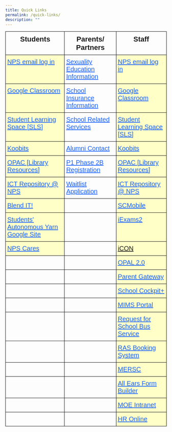 ```yaml
---
title: Quick Links
permalink: /quick-links/
description: ""
---
```

<style type="text/css">
.tg  {border-collapse:collapse;border-spacing:0;margin:0px auto;}
.tg td{border-color:black;border-style:solid;border-width:1px;font-family:Arial, sans-serif;font-size:14px;
  overflow:hidden;padding:10px 5px;word-break:normal;}
.tg th{border-color:black;border-style:solid;border-width:1px;font-family:Arial, sans-serif;font-size:14px;
  font-weight:normal;overflow:hidden;padding:10px 5px;word-break:normal;}
.tg .tg-eqyb{border-color:#000000;color:#1A62FF;font-size:20px;text-align:left;text-decoration:underline;vertical-align:top}
.tg .tg-tkr5{border-color:#000000;font-family:"Arial Black", Gadget, sans-serif !important;font-size:22px;font-weight:bold;
  position:-webkit-sticky;position:sticky;text-align:center;top:-1px;vertical-align:top;will-change:transform}
.tg .tg-qnc0{background-color:#ffffc7;border-color:#000000;color:#1A62FF;font-size:20px;text-align:left;text-decoration:underline;
  vertical-align:top}
.tg .tg-i7g1{background-color:#ffffc7;border-color:#000000;color:#1A62FF;font-size:20px;font-weight:bold;text-align:left;
  text-decoration:underline;vertical-align:top}
.tg .tg-l4pv{border-color:#000000;font-size:20px;text-align:left;vertical-align:top}
.tg .tg-fog0{background-color:#ffffc7;border-color:#000000;color:#1a62ff;font-size:20px;text-align:left;text-decoration:underline;
  vertical-align:top}
.tg .tg-73oq{border-color:#000000;text-align:left;vertical-align:top}
</style>
<table class="tg">
<thead>
  <tr>
    <th class="tg-tkr5">Students</th>
    <th class="tg-tkr5">Parents/ Partners</th>
    <th class="tg-tkr5">Staff</th>
  </tr>
</thead>
<tbody>
  <tr>
    <td class="tg-qnc0"><a rel="noopener noreferrer" target="_blank" href="https://accounts.google.com/v3/signin/identifier?dsh=S335662702%3A1684994215306141&amp;continue=https%3A%2F%2Fmail.google.com%2Fmail%2Fu%2F0%2F&amp;emr=1&amp;followup=https%3A%2F%2Fmail.google.com%2Fmail%2Fu%2F0%2F&amp;ifkv=Af_xneFNS_o_Bzl_IW4ErG4P2b2gv18o16zlXMoHT8O64NHYRtyiy4R7thbsAhZ-Chz0v_lH6pUQnw&amp;osid=1&amp;passive=1209600&amp;service=mail&amp;flowName=GlifWebSignIn&amp;flowEntry=ServiceLogin"><span style="font-weight:400;font-style:normal;text-decoration:underline;color:#1A62FF">NPS email log in</span></a></td>
    <td class="tg-eqyb"><a href="https://drive.google.com/file/d/1mlnI-Tri8uHgF-CTy4iPkT1pPFGlVR-n/view?usp=sharing"><span style="font-weight:400;font-style:normal;text-decoration:underline;color:#1A62FF">Sexuality Education Information</span></a></td>
    <td class="tg-qnc0"><a rel="noopener noreferrer" target="_blank" href="https://accounts.google.com/v3/signin/identifier?dsh=S335662702%3A1684994215306141&amp;continue=https%3A%2F%2Fmail.google.com%2Fmail%2Fu%2F0%2F&amp;emr=1&amp;followup=https%3A%2F%2Fmail.google.com%2Fmail%2Fu%2F0%2F&amp;ifkv=Af_xneFNS_o_Bzl_IW4ErG4P2b2gv18o16zlXMoHT8O64NHYRtyiy4R7thbsAhZ-Chz0v_lH6pUQnw&amp;osid=1&amp;passive=1209600&amp;service=mail&amp;flowName=GlifWebSignIn&amp;flowEntry=ServiceLogin"><span style="font-weight:400;font-style:normal;text-decoration:underline;color:#1A62FF">NPS email log in</span></a></td>
  </tr>
  <tr>
    <td class="tg-qnc0">Google Classroom</td>
    <td class="tg-eqyb"><a href="https://www.income.com.sg/group-insurance-for-schools-and-centres-and-moe/group-personal-accident-for-students"><span style="font-weight:400;font-style:normal;text-decoration:underline;color:#1A62FF">School Insurance Information</span></a></td>
    <td class="tg-qnc0">Google Classroom</td>
  </tr>
  <tr>
    <td class="tg-qnc0"><a rel="noopener noreferrer" target="_blank" href="https://vle.learning.moe.edu.sg/login"><span style="font-weight:400;font-style:normal;text-decoration:underline;color:#1A62FF">Student Learning Space [SLS]</span></a></td>
    <td class="tg-eqyb"><a href="https://drive.google.com/file/d/17oQHxoObXI7FyPCZxK6eKu37vaHdajXx/view?usp=sharing"><span style="font-weight:400;font-style:normal;text-decoration:underline;color:#1A62FF">School Related Services</span></a></td>
    <td class="tg-qnc0"><a rel="noopener noreferrer" target="_blank" href="https://vle.learning.moe.edu.sg/login"><span style="font-weight:400;font-style:normal;text-decoration:underline;color:#1A62FF">Student Learning Space [SLS]</span></a></td>
  </tr>
  <tr>
    <td class="tg-qnc0"><a rel="noopener noreferrer" target="_blank" href="https://www.koobits.com/"><span style="font-weight:400;font-style:normal;text-decoration:underline;color:#1A62FF">Koobits</span></a></td>
    <td class="tg-eqyb"><a href="mailto:nps.alumni@gmail.com"><span style="font-weight:400;font-style:normal;text-decoration:underline;color:#1A62FF">Alumni Contact</span></a></td>
    <td class="tg-qnc0"><a rel="noopener noreferrer" target="_blank" href="https://www.koobits.com/"><span style="font-weight:400;font-style:normal;text-decoration:underline;color:#1A62FF">Koobits</span></a></td>
  </tr>
  <tr>
    <td class="tg-qnc0"><a rel="noopener noreferrer" target="_blank" href="https://schoolibrary.moe.edu.sg/northlandpri/cgi-bin/spydus.exe/MSGTRN/WPAC/HOME"><span style="font-weight:400;font-style:normal;text-decoration:underline;color:#1A62FF">OPAC [Library Resources]</span></a></td>
    <td class="tg-eqyb">P1 Phase 2B Registration</td>
    <td class="tg-qnc0"><a rel="noopener noreferrer" target="_blank" href="https://schoolibrary.moe.edu.sg/northlandpri/cgi-bin/spydus.exe/MSGTRN/WPAC/HOME"><span style="font-weight:400;font-style:normal;text-decoration:underline;color:#1A62FF">OPAC [Library Resources]</span></a></td>
  </tr>
  <tr>
    <td class="tg-qnc0"><a rel="noopener noreferrer" target="_blank" href="https://sites.google.com/moe.edu.sg/ict-resources-nps/home/ict-tools"><span style="font-weight:400;font-style:normal;text-decoration:underline;color:#1A62FF">ICT Repository @ NPS</span></a></td>
    <td class="tg-eqyb"><a href="https://form.gov.sg/62f05fd5d7b4560012d98070"><span style="font-weight:400;font-style:normal;text-decoration:underline;color:#1A62FF">Waitlist Application</span></a></td>
    <td class="tg-qnc0"><a rel="noopener noreferrer" target="_blank" href="https://sites.google.com/moe.edu.sg/ict-resources-nps/home/ict-tools"><span style="font-weight:400;font-style:normal;text-decoration:underline;color:#1A62FF">ICT Repository @ NPS</span></a></td>
  </tr>
  <tr>
    <td class="tg-i7g1"><a rel="noopener noreferrer" target="_blank" href="https://sites.google.com/moe.edu.sg/npsblendedlearning2021/home"><span style="font-weight:400;font-style:normal;text-decoration:underline;color:#1A62FF">Blend IT!</span></a></td>
    <td class="tg-l4pv"></td>
    <td class="tg-qnc0"><a rel="noopener noreferrer" target="_blank" href="https://scmobile.moe.edu.sg/login"><span style="font-weight:400;font-style:normal;text-decoration:underline;color:#1A62FF">SCMobile</span></a></td>
  </tr>
  <tr>
    <td class="tg-i7g1"><a rel="noopener noreferrer" target="_blank" href="https://sites.google.com/moe.edu.sg/npssay/home?authuser=1&amp;pli=1"><span style="font-weight:400;font-style:normal;text-decoration:underline;color:#1A62FF">Students' Autonomous Yarn Google Site</span></a></td>
    <td class="tg-l4pv"></td>
    <td class="tg-qnc0"><a rel="noopener noreferrer" target="_blank" href="https://iexams.seab.gov.sg/"><span style="font-weight:400;font-style:normal;text-decoration:underline;color:#1A62FF">iExams2</span></a></td>
  </tr>
  <tr>
    <td class="tg-qnc0"><a rel="noopener noreferrer" target="_blank" href="https://form.gov.sg/60d84995a9bcd8001181b630"><span style="font-weight:400;font-style:normal;text-decoration:underline;color:#1A62FF">NPS Cares</span></a></td>
    <td class="tg-l4pv"></td>
    <td class="tg-fog0"><a rel="noopener noreferrer" target="_blank" href="https://icon.moe.edu.sg/">iCON</a></td>
  </tr>
  <tr>
    <td class="tg-l4pv"></td>
    <td class="tg-l4pv"></td>
    <td class="tg-qnc0"><a rel="noopener noreferrer" target="_blank" href="https://idm.opal2.moe.edu.sg/"><span style="font-weight:400;font-style:normal;text-decoration:underline;color:#1A62FF">OPAL 2.0</span></a></td>
  </tr>
  <tr>
    <td class="tg-l4pv"></td>
    <td class="tg-l4pv"></td>
    <td class="tg-qnc0"><a rel="noopener noreferrer" target="_blank" href="https://pg.moe.edu.sg/"><span style="font-weight:400;font-style:normal;text-decoration:underline;color:#1A62FF">Parent Gateway</span></a></td>
  </tr>
  <tr>
    <td class="tg-73oq"></td>
    <td class="tg-73oq"></td>
    <td class="tg-qnc0"><a rel="noopener noreferrer" target="_blank" href="https://schoolcockpit.moe.gov.sg/academic"><span style="font-weight:400;font-style:normal;text-decoration:underline;color:#1A62FF">School Cockpit+</span></a></td>
  </tr>
  <tr>
    <td class="tg-73oq"></td>
    <td class="tg-73oq"></td>
    <td class="tg-qnc0"><a rel="noopener noreferrer" target="_blank" href="https://idp.mims.moe.gov.sg/nidp/saml2/sso"><span style="font-weight:400;font-style:normal;text-decoration:underline;color:#1A62FF">MIMS Portal</span></a></td>
  </tr>
  <tr>
    <td class="tg-73oq"></td>
    <td class="tg-73oq"></td>
    <td class="tg-qnc0"><a rel="noopener noreferrer" target="_blank" href="https://form.gov.sg/5e05a7c38967b800114c14d6"><span style="font-weight:400;font-style:normal;text-decoration:underline;color:#1A62FF">Request for School Bus Service</span></a></td>
  </tr>
  <tr>
    <td class="tg-73oq"></td>
    <td class="tg-73oq"></td>
    <td class="tg-qnc0"><a rel="noopener noreferrer" target="_blank" href="http://n1729padmw00861.schools.moe.edu.sg/ras/"><span style="font-weight:400;font-style:normal;text-decoration:underline;color:#1A62FF">RAS Booking System</span></a></td>
  </tr>
  <tr>
    <td class="tg-73oq"></td>
    <td class="tg-73oq"></td>
    <td class="tg-qnc0"><a rel="noopener noreferrer" target="_blank" href="https://www.mesrc.net/"><span style="font-weight:400;font-style:normal;text-decoration:underline;color:#1A62FF">MERSC</span></a></td>
  </tr>
  <tr>
    <td class="tg-73oq"></td>
    <td class="tg-73oq"></td>
    <td class="tg-qnc0"><a rel="noopener noreferrer" target="_blank" href="https://forms.moe.edu.sg/"><span style="font-weight:400;font-style:normal;text-decoration:underline;color:#1A62FF">All Ears Form Builder</span></a></td>
  </tr>
  <tr>
    <td class="tg-73oq"></td>
    <td class="tg-73oq"></td>
    <td class="tg-qnc0"><a rel="noopener noreferrer" target="_blank" href="https://intranet.moe.gov.sg/my-workspace-admin/Pages/applications/index.aspx"><span style="font-weight:400;font-style:normal;text-decoration:underline;color:#1A62FF">MOE Intranet</span></a></td>
  </tr>
  <tr>
    <td class="tg-73oq"></td>
    <td class="tg-73oq"></td>
    <td class="tg-qnc0"><a rel="noopener noreferrer" target="_blank" href="http://intranet.moe.gov.sg/hronline/Pages/Home.aspx"><span style="font-weight:400;font-style:normal;text-decoration:underline;color:#1A62FF">HR Online</span></a></td>
  </tr>
</tbody>
</table>